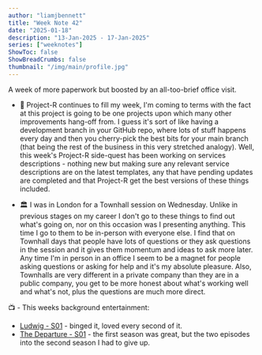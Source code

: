 ```yaml
---
author: "liamjbennett"
title: "Week Note 42"
date: "2025-01-18"
description: "13-Jan-2025 - 17-Jan-2025"
series: ["weeknotes"]
ShowToc: false
ShowBreadCrumbs: false
thumbnail: "/img/main/profile.jpg"
---
```


A week of more paperwork but boosted by an all-too-brief office visit.

* 📜 Project-R continues to fill my week, I'm coming to terms with the fact at this project is going to be one projects upon which many other improvements hang-off from. I guess it's sort of like having a development branch in your GitHub repo, where lots of stuff happens every day and then you cherry-pick the best bits for your main branch (that being the rest of the business in this very stretched analogy). Well, this week's Project-R side-quest has been working on services descriptions - nothing new but making sure any relevant service descriptions are on the latest templates, any that have pending updates are completed and that Project-R get the best versions of these things included.

* 🏛️ I was in London for a Townhall session on Wednesday. Unlike in previous stages on my career I don't go to these things to find out what's going on, nor on this occasion was I presenting anything. This time I go to them to be in-person with everyone else. I find that on Townhall days that people have lots of questions or they ask questions in the session and it gives them momentum and ideas to ask more later. Any time I'm in person in an office I seem to be a magnet for people asking questions or asking for help and it's my absolute pleasure. Also, Townhalls are very different in a private company than they are in a public company, you get to be more honest about what's working well and what's not, plus the questions are much more direct.


📺 - This weeks background entertainment:
* [Ludwig - S01](https://www.bbc.co.uk/programmes/m0022wvz) - binged it, loved every second of it.
* [The Departure - S01](https://www.imdb.com/title/tt9252156/) - the first season was great, but the two episodes into the second season I had to give up.

